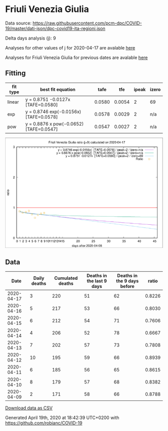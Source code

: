 # Friuli Venezia Giulia

Data source: https://raw.githubusercontent.com/pcm-dpc/COVID-19/master/dati-json/dpc-covid19-ita-regioni.json

Delta days analysis (j): 9

Analyses for other values of j for 2020-04-17 are avalable [here](../2020-04-17/README.md)

Analyses for Friuli Venezia Giulia for previous dates are avalable [here](../README.md)

## Fitting 
|fit type|best fit equation|tafe|tfe|ipeak|izero|
|-------|-----|--------|------|---|---|
|linear|y = 0.8751 -0.0127x  [TAFE=0.0580]|0.0580|0.0054|2|69|
|exp|y = 0.8746 exp(-0.0156x)  [TAFE=0.0578]|0.0578|0.0029|2|n/a|
|pow|y = 0.8876 x pow(-0.0652)  [TAFE=0.0547]|0.0547|0.0027|2|n/a|

![Plot](COVID-19_friuli_venezia_giulia_j9_2020-04-17.png)

## Data
|Date|Daily deaths|Cumulated deaths|Deaths in the last 9 days|Deaths in the 9 days before|ratio|
|----|----------|-----------|-------|--------------------|-----|
|2020-04-17|3|220|51|62|0.8226|
|2020-04-16|5|217|53|66|0.8030|
|2020-04-15|6|212|54|71|0.7606|
|2020-04-14|4|206|52|78|0.6667|
|2020-04-13|7|202|57|73|0.7808|
|2020-04-12|10|195|59|66|0.8939|
|2020-04-11|6|185|56|65|0.8615|
|2020-04-10|8|179|57|68|0.8382|
|2020-04-09|2|171|58|66|0.8788|

[Download data as CSV](COVID-19_friuli_venezia_giulia_j9_2020-04-17.csv)

Generated April 19th, 2020 at 18:42:39 UTC+0200 with https://github.com/robianc/COVID-19
